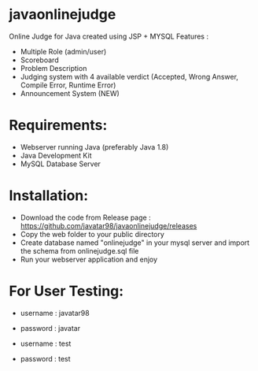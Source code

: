 # javaonlinejudge
Online Judge for Java created using JSP + MYSQL
Features :
- Multiple Role (admin/user)
- Scoreboard
- Problem Description
- Judging system with 4 available verdict (Accepted, Wrong Answer, Compile Error, Runtime Error)
- Announcement System (NEW)

# Requirements:
- Webserver running Java (preferably Java 1.8)
- Java Development Kit
- MySQL Database Server

# Installation:
- Download the code from Release page : https://github.com/javatar98/javaonlinejudge/releases
- Copy the web folder to your public directory
- Create database named "onlinejudge" in your mysql server and import the schema from onlinejudge.sql file
- Run your webserver application and enjoy

# For User Testing:
- username : javatar98
- password : javatar
 

- username : test
- password : test
